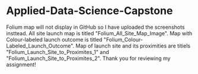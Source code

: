 # Applied-Data-Science-Capstone
Folium map will not display in GitHub so I have uploaded the screenshots insttead. 
All site launch map is titled "Folium_All_Site_Map_Image".
Map with Colour-labeled launch outcome is titled "Folium_Colour-Labeled_Launch_Outcome".
Map of launch site and its proximities are titiels "Folium_Launch_Site_to_Proximites_1" and "Folium_Launch_Site_to_Proximites_2".
Thank you for reviewing my assignment!
